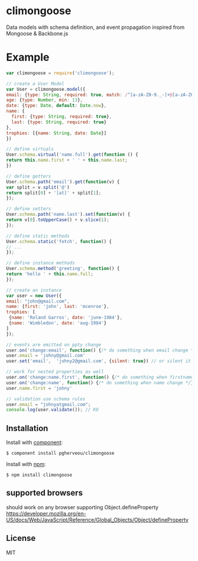 # climongoose

  Data models with schema definition, and event propagation inspired from Mongoose & Backbone.js

# Example
  
  ```js
var climongoose = require('climongoose');

// create a User Model
var User = climongoose.model({
  email: {type: String, required: true, match: /^[a-zA-Z0-9._-]+@[a-zA-Z0-9.-]+\.[a-zA-Z]{2,4}$/},
  age: {type: Number, min: 13},
  date: {type: Date, default: Date.now},
  name: {
    first: {type: String, required: true},
    last: {type: String, required: true}
  },
  trophies: [{name: String, date: Date}]
})

// define virtuals
User.schema.virtual('name.full').get(function () {
  return this.name.first + ' ' + this.name.last;
})

// define getters
User.schema.path('email').get(function(v) {
  var split = v.split('@')
  return split[0] + '[at]' + split[1];
});

// define setters
User.schema.path('name.last').set(function(v) {
  return v[0].toUpperCase() + v.slice(1);
});

// define static methods
User.schema.static('fetch', function() {
 // ...
});

// define instance methods
User.schema.method('greeting', function() {
 return 'hello ' + this.name.full;
});

// create an instance
var user = new User({
  email: "john@gmail.com",
  name: {first: 'john', last: 'mcenroe'},
  trophies: [
   {name: 'Roland Garros', date: 'june-1984'},
   {name: 'Wimbledon', date: 'aug-1984'}
  ]
});

// events are emitted on ppty change
user.on('change:email', function() {/* do something when email change */});
user.email = 'johny@gmail.com'
user.set('email',  'johny2@gmail.com', {silent: true}) // or silent it 

// work for nested properties as well
user.on('change:name.first', function() {/* do something when firstname change */});
user.on('change:name', function() {/* do something when name change */});
user.name.first = 'johny'

// validation use schema rules
user.email = "johnyatgmail.com";
console.log(user.validate()); // KO
  ```

## Installation

  Install with [component](http://component.io):

    $ component install pgherveou/climongoose

  Install with [npm](http://npmjs.org):

    $ npm install climongoose


## supported browsers

should work on any browser supporting Object.defineProperty
https://developer.mozilla.org/en-US/docs/Web/JavaScript/Reference/Global_Objects/Object/defineProperty


## License

  MIT
